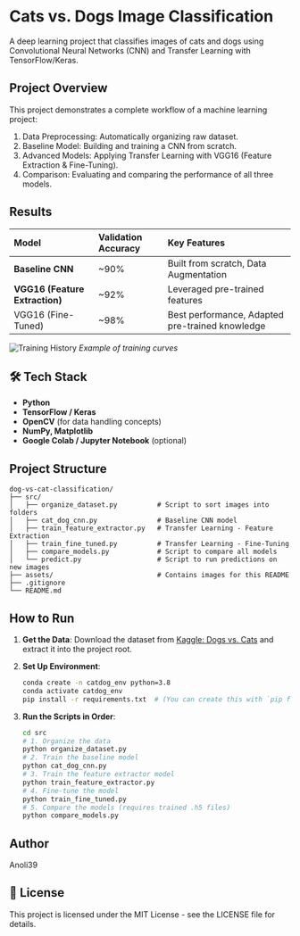 # Cats vs. Dogs Image Classification

A deep learning project that classifies images of cats and dogs using Convolutional Neural Networks (CNN) and Transfer Learning with TensorFlow/Keras.

##  Project Overview

This project demonstrates a complete workflow of a machine learning project:
1.  Data Preprocessing: Automatically organizing raw dataset.
2.  Baseline Model: Building and training a CNN from scratch.
3.  Advanced Models: Applying Transfer Learning with VGG16 (Feature Extraction & Fine-Tuning).
4.  Comparison: Evaluating and comparing the performance of all three models.

##  Results

| Model | Validation Accuracy | Key Features |
| :--- | :--- | :--- |
| **Baseline CNN** | ~90% | Built from scratch, Data Augmentation |
| **VGG16 (Feature Extraction)** | ~92% | Leveraged pre-trained features |
| VGG16 (Fine-Tuned)| ~98% | Best performance, Adapted pre-trained knowledge |

![Training History](./assets/training_curve.png) *Example of training curves*

## 🛠 Tech Stack

- **Python**
- **TensorFlow / Keras**
- **OpenCV** (for data handling concepts)
- **NumPy, Matplotlib**
- **Google Colab / Jupyter Notebook** (optional)

##  Project Structure

```
dog-vs-cat-classification/
├── src/
│   ├── organize_dataset.py          # Script to sort images into folders
│   ├── cat_dog_cnn.py               # Baseline CNN model
│   ├── train_feature_extractor.py   # Transfer Learning - Feature Extraction
│   ├── train_fine_tuned.py          # Transfer Learning - Fine-Tuning
│   ├── compare_models.py            # Script to compare all models
│   └── predict.py                   # Script to run predictions on new images
├── assets/                          # Contains images for this README
├── .gitignore
└── README.md
```

##  How to Run

1.  **Get the Data**:
    Download the dataset from [Kaggle: Dogs vs. Cats](https://www.kaggle.com/c/dogs-vs-cats/data) and extract it into the project root.

2.  **Set Up Environment**:
    ```bash
    conda create -n catdog_env python=3.8
    conda activate catdog_env
    pip install -r requirements.txt  # (You can create this with `pip freeze > requirements.txt`)
    ```

3.  **Run the Scripts in Order**:
    ```bash
    cd src
    # 1. Organize the data
    python organize_dataset.py
    # 2. Train the baseline model
    python cat_dog_cnn.py
    # 3. Train the feature extractor model
    python train_feature_extractor.py
    # 4. Fine-tune the model
    python train_fine_tuned.py
    # 5. Compare the models (requires trained .h5 files)
    python compare_models.py
    ```

##  Author
Anoli39

## 📄 License

This project is licensed under the MIT License - see the LICENSE file for details.
